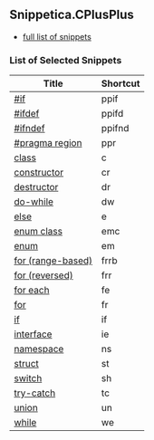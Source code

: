 ﻿## Snippetica.CPlusPlus

* [full list of snippets](http://pihrt.net/Snippetica/Snippets?Language=CPlusPlus)

### List of Selected Snippets

Title | Shortcut
----- | --------
[\#if](preprocessor_directive_if.snippet)|ppif
[\#ifdef](preprocessor_directive_ifdef.snippet)|ppifd
[\#ifndef](preprocessor_directive_ifndef.snippet)|ppifnd
[\#pragma region](preprocessor_directive_region.snippet)|ppr
[class](Class.snippet)|c
[constructor](Constructor.snippet)|cr
[destructor](Destructor.snippet)|dr
[do\-while](do_while.snippet)|dw
[else](Else.snippet)|e
[enum class](enum_class.snippet)|emc
[enum](Enum.snippet)|em
[for \(range\-based\)](for_range_based.snippet)|frrb
[for \(reversed\)](for_reversed.snippet)|frr
[for each](ForEach.snippet)|fe
[for](For.snippet)|fr
[if](If.snippet)|if
[interface](Interface.snippet)|ie
[namespace](Namespace.snippet)|ns
[struct](Struct.snippet)|st
[switch](Switch.snippet)|sh
[try\-catch](Try.snippet)|tc
[union](Union.snippet)|un
[while](While.snippet)|we
